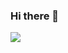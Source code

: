 ### Hi there 👋
<img src="github-readme-stats-martindobrusky.vercel.app/api/top-langs/?username=MartinDobrusky&show_icons=true" />

<!--
**MartinDobrusky/MartinDobrusky** is a ✨ _special_ ✨ repository because its `README.md` (this file) appears on your GitHub profile.

Here are some ideas to get you started:

- 🔭 I’m currently working on ...
- 🌱 I’m currently learning ...
- 👯 I’m looking to collaborate on ...
- 🤔 I’m looking for help with ...
- 💬 Ask me about ...
- 📫 How to reach me: ...
- 😄 Pronouns: ...
- ⚡ Fun fact: ...
-->

